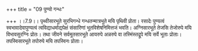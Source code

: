 +++
title = "09 पुण्यो गन्धः"

+++
।।7.9।। पृथ्वीसारभूते सुरभिगन्धे गन्धतन्मात्रभूते मयि पृथिवी प्रोता।
रसादेः पुण्यत्वं स्वभावादेवापुण्यत्वं त्वविद्याधर्माद्यपेक्षं संसारिणां
भूतविशेषनिमित्तजं भवति। अग्निसारभूते तेजसि तेजोरुपे मयि विभावसुरग्निः
प्रोतः। तथा जीवने सर्वमूतसारभूते आयरुपे अन्नरुपे वा तस्मिंस्तद्रूपे मयि
सर्वे भूताः प्रोताः। तपस्विसारभूते तपोरुपे मयि तपस्विनः प्रोताः।
